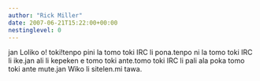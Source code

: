 ```yaml
---
author: "Rick Miller"
date: 2007-06-21T15:22:00+00:00
nestinglevel: 0
---
```

jan Loliko o! toki!tenpo pini la tomo toki IRC li pona.tenpo ni la tomo toki IRC li ike.jan ali li kepeken e tomo toki ante.tomo toki IRC li pali ala poka tomo toki ante mute.jan Wiko li sitelen.mi tawa.